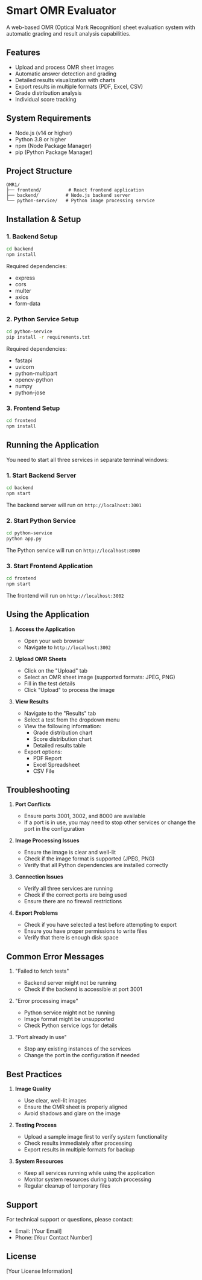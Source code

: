 # Smart OMR Evaluator

A web-based OMR (Optical Mark Recognition) sheet evaluation system with automatic grading and result analysis capabilities.

## Features

- Upload and process OMR sheet images
- Automatic answer detection and grading
- Detailed results visualization with charts
- Export results in multiple formats (PDF, Excel, CSV)
- Grade distribution analysis
- Individual score tracking

## System Requirements

- Node.js (v14 or higher)
- Python 3.8 or higher
- npm (Node Package Manager)
- pip (Python Package Manager)

## Project Structure

```
OMR1/
├── frontend/          # React frontend application
├── backend/          # Node.js backend server
└── python-service/   # Python image processing service
```

## Installation & Setup

### 1. Backend Setup

```bash
cd backend
npm install
```

Required dependencies:
- express
- cors
- multer
- axios
- form-data

### 2. Python Service Setup

```bash
cd python-service
pip install -r requirements.txt
```

Required dependencies:
- fastapi
- uvicorn
- python-multipart
- opencv-python
- numpy
- python-jose

### 3. Frontend Setup

```bash
cd frontend
npm install
```

## Running the Application

You need to start all three services in separate terminal windows:

### 1. Start Backend Server
```bash
cd backend
npm start
```
The backend server will run on `http://localhost:3001`

### 2. Start Python Service
```bash
cd python-service
python app.py
```
The Python service will run on `http://localhost:8000`

### 3. Start Frontend Application
```bash
cd frontend
npm start
```
The frontend will run on `http://localhost:3002`

## Using the Application

1. **Access the Application**
   - Open your web browser
   - Navigate to `http://localhost:3002`

2. **Upload OMR Sheets**
   - Click on the "Upload" tab
   - Select an OMR sheet image (supported formats: JPEG, PNG)
   - Fill in the test details
   - Click "Upload" to process the image

3. **View Results**
   - Navigate to the "Results" tab
   - Select a test from the dropdown menu
   - View the following information:
     - Grade distribution chart
     - Score distribution chart
     - Detailed results table
   - Export options:
     - PDF Report
     - Excel Spreadsheet
     - CSV File

## Troubleshooting

1. **Port Conflicts**
   - Ensure ports 3001, 3002, and 8000 are available
   - If a port is in use, you may need to stop other services or change the port in the configuration

2. **Image Processing Issues**
   - Ensure the image is clear and well-lit
   - Check if the image format is supported (JPEG, PNG)
   - Verify that all Python dependencies are installed correctly

3. **Connection Issues**
   - Verify all three services are running
   - Check if the correct ports are being used
   - Ensure there are no firewall restrictions

4. **Export Problems**
   - Check if you have selected a test before attempting to export
   - Ensure you have proper permissions to write files
   - Verify that there is enough disk space

## Common Error Messages

1. "Failed to fetch tests"
   - Backend server might not be running
   - Check if the backend is accessible at port 3001

2. "Error processing image"
   - Python service might not be running
   - Image format might be unsupported
   - Check Python service logs for details

3. "Port already in use"
   - Stop any existing instances of the services
   - Change the port in the configuration if needed

## Best Practices

1. **Image Quality**
   - Use clear, well-lit images
   - Ensure the OMR sheet is properly aligned
   - Avoid shadows and glare on the image

2. **Testing Process**
   - Upload a sample image first to verify system functionality
   - Check results immediately after processing
   - Export results in multiple formats for backup

3. **System Resources**
   - Keep all services running while using the application
   - Monitor system resources during batch processing
   - Regular cleanup of temporary files

## Support

For technical support or questions, please contact:
- Email: [Your Email]
- Phone: [Your Contact Number]

## License

[Your License Information]
